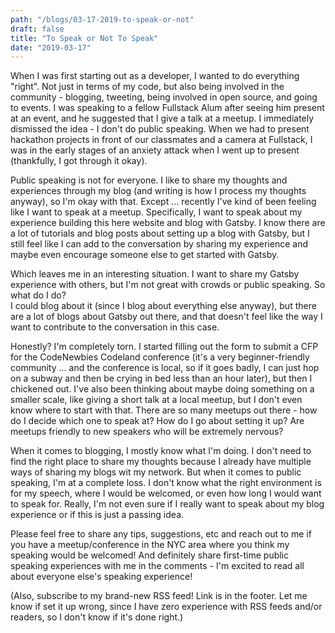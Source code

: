 ```yaml
---
path: "/blogs/03-17-2019-to-speak-or-not"
draft: false
title: "To Speak or Not To Speak"
date: "2019-03-17"
---
```


When I was first starting out as a developer, I wanted to do everything "right". Not just in terms of my code, but also being involved in the community - blogging, tweeting, being involved in open source, and going to events. I was speaking to a fellow Fullstack Alum after seeing him present at an event, and he suggested that I give a talk at a meetup. I immediately dismissed the idea - I don't do public speaking. When we had to present hackathon projects in front of our classmates and a camera at Fullstack, I was in the early stages of an anxiety attack when I went up to present (thankfully, I got through it okay).

Public speaking is not for everyone. I like to share my thoughts and experiences through my blog (and writing is how I process my thoughts anyway), so I'm okay with that. Except ... recently I've kind of been feeling like I want to speak at a meetup. Specifically, I want to speak about my experience building this here website and blog with Gatsby. I know there are a lot of tutorials and blog posts about setting up a blog with Gatsby, but I still feel like I can add to the conversation by sharing my experience and maybe even encourage someone else to get started with Gatsby.

Which leaves me in an interesting situation. I want to share my Gatsby experience with others, but I'm not great with crowds or public speaking. So what do I do?  
I could blog about it (since I blog about everything else anyway), but there are a lot of blogs about Gatsby out there, and that doesn't feel like the way I want to contribute to the conversation in this case. 

Honestly? I'm completely torn. I started filling out the form to submit a CFP for the CodeNewbies Codeland conference (it's a very beginner-friendly community ... and the conference is local, so if it goes badly, I can just hop on a subway and then be crying in bed less than an hour later), but then I chickened out.
I've also been thinking about maybe doing something on a smaller scale, like giving a short talk at a local meetup, but I don't even know where to start with that. There are so many meetups out there - how do I decide which one to speak at? How do I go about setting it up? Are meetups friendly to new speakers who will be extremely nervous?

When it comes to blogging, I mostly know what I'm doing. I don't need to find the right place to share my thoughts because I already have multiple ways of sharing my blogs wit my network.
But when it comes to public speaking, I'm at a complete loss. I don't know what the right environment is for my speech, where I would be welcomed, or even how long I would want to speak for.
Really, I'm not even sure if I really want to speak about my blog experience or if this is just a passing idea.

Please feel free to share any tips, suggestions, etc and reach out to me if you have a meetup/conference in the NYC area where you think my speaking would be welcomed! And definitely share first-time public speaking experiences with me in the comments - I'm excited to read all about everyone else's speaking experience!

(Also, subscribe to my brand-new RSS feed! Link is in the footer. Let me know if set it up wrong, since I have zero experience with RSS feeds and/or readers, so I don't know if it's done right.)
